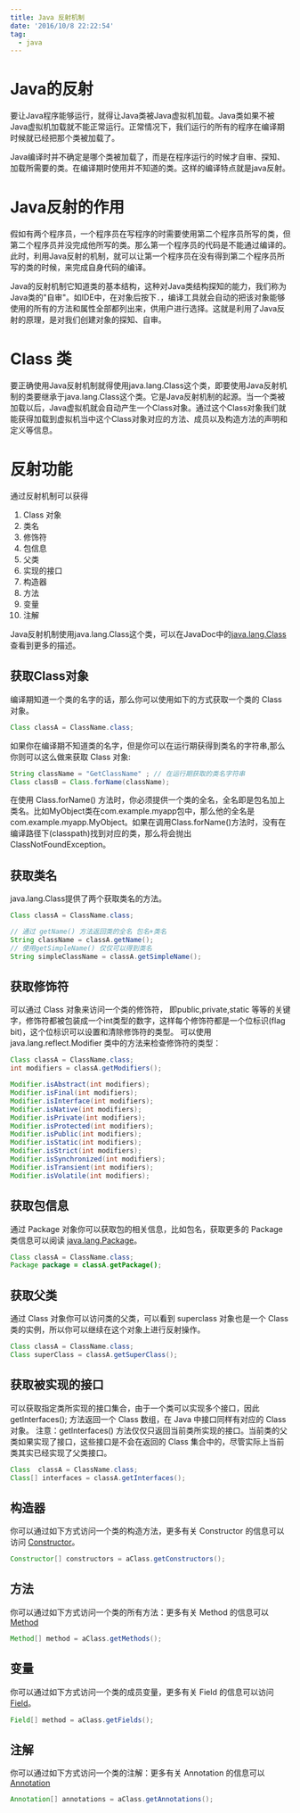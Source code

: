 ```yaml
---
title: Java 反射机制
date: '2016/10/8 22:22:54'
tag:
  - java
---
```


# Java的反射

要让Java程序能够运行，就得让Java类被Java虚拟机加载。Java类如果不被Java虚拟机加载就不能正常运行。正常情况下，我们运行的所有的程序在编译期时候就已经把那个类被加载了。

Java编译时并不确定是哪个类被加载了，而是在程序运行的时候才自审、探知、加载所需要的类。在编译期时使用并不知道的类。这样的编译特点就是java反射。

# Java反射的作用

假如有两个程序员，一个程序员在写程序的时需要使用第二个程序员所写的类，但第二个程序员并没完成他所写的类。那么第一个程序员的代码是不能通过编译的。此时，利用Java反射的机制，就可以让第一个程序员在没有得到第二个程序员所写的类的时候，来完成自身代码的编译。

Java的反射机制它知道类的基本结构，这种对Java类结构探知的能力，我们称为Java类的"自审"。如IDE中，在对象后按下`.`，编译工具就会自动的把该对象能够使用的所有的方法和属性全部都列出来，供用户进行选择。这就是利用了Java反射的原理，是对我们创建对象的探知、自审。

# Class 类

要正确使用Java反射机制就得使用java.lang.Class这个类，即要使用Java反射机制的类要继承于java.lang.Class这个类。它是Java反射机制的起源。当一个类被加载以后，Java虚拟机就会自动产生一个Class对象。通过这个Class对象我们就能获得加载到虚拟机当中这个Class对象对应的方法、成员以及构造方法的声明和定义等信息。

# 反射功能

通过反射机制可以获得

1. Class 对象
2. 类名
3. 修饰符
4. 包信息
5. 父类
6. 实现的接口
7. 构造器
8. 方法
9. 变量
10. 注解

Java反射机制使用java.lang.Class这个类，可以在JavaDoc中的[java.lang.Class](http://docs.oracle.com/javase/8/docs/api/java/lang/Class.html)查看到更多的描述。

## 获取Class对象

编译期知道一个类的名字的话，那么你可以使用如下的方式获取一个类的 Class 对象。

```java
Class classA = ClassName.class;
```

如果你在编译期不知道类的名字，但是你可以在运行期获得到类名的字符串,那么你则可以这么做来获取 Class 对象:

```java
String className = "GetClassName" ; // 在运行期获取的类名字符串
Class classB = Class.forName(className);
```

在使用 Class.forName() 方法时，你必须提供一个类的全名，全名即是包名加上类名。比如MyObject类在com.example.myapp包中，那么他的全名是com.example.myapp.MyObject。如果在调用Class.forName()方法时，没有在编译路径下(classpath)找到对应的类，那么将会抛出ClassNotFoundException。

## 获取类名

java.lang.Class提供了两个获取类名的方法。

```java
Class classA = ClassName.class;

// 通过 getName() 方法返回类的全名 包名+类名
String className = classA.getName();
// 使用getSimpleName() 仅仅可以得到类名
String simpleClassName = classA.getSimpleName();
```

## 获取修饰符

可以通过 Class 对象来访问一个类的修饰符， 即public,private,static 等等的关键字，修饰符都被包装成一个int类型的数字，这样每个修饰符都是一个位标识(flag bit)，这个位标识可以设置和清除修饰符的类型。 可以使用 java.lang.reflect.Modifier 类中的方法来检查修饰符的类型：

```java
Class classA = ClassName.class;
int modifiers = classA.getModifiers();

Modifier.isAbstract(int modifiers);
Modifier.isFinal(int modifiers);
Modifier.isInterface(int modifiers);
Modifier.isNative(int modifiers);
Modifier.isPrivate(int modifiers);
Modifier.isProtected(int modifiers);
Modifier.isPublic(int modifiers);
Modifier.isStatic(int modifiers);
Modifier.isStrict(int modifiers);
Modifier.isSynchronized(int modifiers);
Modifier.isTransient(int modifiers);
Modifier.isVolatile(int modifiers);
```

## 获取包信息

通过 Package 对象你可以获取包的相关信息，比如包名，获取更多的 Package 类信息可以阅读 [java.lang.Package](http://docs.oracle.com/javase/8/docs/api/java/lang/Package.html)。

```java
Class classA = ClassName.class;
Package package = classA.getPackage();
```

## 获取父类

通过 Class 对象你可以访问类的父类，可以看到 superclass 对象也是一个 Class 类的实例，所以你可以继续在这个对象上进行反射操作。

```java
Class classA = ClassName.class;
Class superClass = classA.getSuperClass();
```

## 获取被实现的接口

可以获取指定类所实现的接口集合，由于一个类可以实现多个接口，因此 getInterfaces(); 方法返回一个 Class 数组，在 Java 中接口同样有对应的 Class 对象。 注意：getInterfaces() 方法仅仅只返回当前类所实现的接口。当前类的父类如果实现了接口，这些接口是不会在返回的 Class 集合中的，尽管实际上当前类其实已经实现了父类接口。

```java
Class  classA = ClassName.class;
Class[] interfaces = classA.getInterfaces();
```

## 构造器

你可以通过如下方式访问一个类的构造方法，更多有关 Constructor 的信息可以访问 [Constructor](http://docs.oracle.com/javase/8/docs/api/java/lang/reflect/Constructor.html)。

```java
Constructor[] constructors = aClass.getConstructors();
```

## 方法

你可以通过如下方式访问一个类的所有方法：更多有关 Method 的信息可以 [Method](http://docs.oracle.com/javase/8/docs/api/java/lang/reflect/Method.html)

```java
Method[] method = aClass.getMethods();
```

## 变量

你可以通过如下方式访问一个类的成员变量，更多有关 Field 的信息可以访问[Field](http://docs.oracle.com/javase/8/docs/api/java/lang/reflect/Field.html)。

```java
Field[] method = aClass.getFields();
```

## 注解

你可以通过如下方式访问一个类的注解：更多有关 Annotation 的信息可以 [Annotation](http://docs.oracle.com/javase/8/docs/api/java/lang/annotation/Annotation.html)

```java
Annotation[] annotations = aClass.getAnnotations();
```
